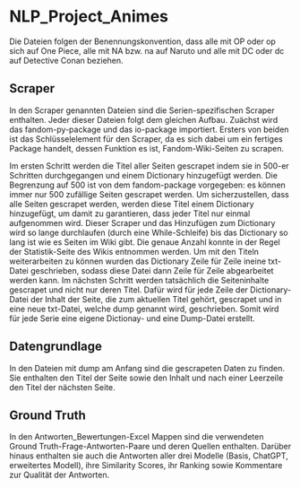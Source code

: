 ﻿# NLP_Project_Animes

Die Dateien folgen der Benennungskonvention, dass alle mit OP oder op sich auf One Piece, alle mit NA bzw. na auf Naruto und alle mit DC oder dc auf Detective Conan beziehen.

## Scraper
In den Scraper genannten Dateien sind die Serien-spezifischen Scraper enthalten. Jeder dieser Dateien folgt dem gleichen Aufbau.
Zuächst wird das fandom-py-package und das io-package importiert. Ersters von beiden ist das Schlüsselelement für den Scraper, da es sich dabei um ein fertiges Package handelt, dessen Funktion es ist, Fandom-Wiki-Seiten zu scrapen.

Im ersten Schritt werden die Titel aller Seiten gescrapet indem sie in 500-er Schritten durchgegangen und einem Dictionary hinzugefügt werden. Die Begrenzung auf 500 ist von dem fandom-package vorgegeben: es können immer nur 500 zufällige Seiten gescrapet werden. Um sicherzustellen, dass alle Seiten gescrapet werden, werden diese Titel einem Dictionary hinzugefügt, um damit zu garantieren, dass jeder Titel nur einmal aufgenommen wird. Dieser Scraper und das Hinzufügen zum Dictionary wird so lange durchlaufen (durch eine While-Schleife) bis das Dictionary so lang ist wie es Seiten im Wiki gibt. Die genaue Anzahl konnte in der Regel der Statistik-Seite des Wikis entnommen werden.
Um mit den Titeln weiterarbeiten zu können wurden das Dictionary Zeile für Zeile ineine txt-Datei geschrieben, sodass diese Datei dann Zeile für Zeile abgearbeitet werden kann.
Im nächsten Schritt werden tatsächlich die Seiteninhalte gescrapet und nicht nur deren Titel. Dafür wird für jede Zeile der Dictionary-Datei der Inhalt der Seite, die zum aktuellen Titel gehört, gescrapet und in eine neue txt-Datei, welche dump genannt wird, geschrieben. Somit wird für jede Serie eine eigene Dictionay- und eine Dump-Datei erstellt.

## Datengrundlage
In den Dateien mit dump am Anfang sind die gescrapeten Daten zu finden. Sie enthalten den Titel der Seite sowie den Inhalt und nach einer Leerzeile den Titel der nächsten Seite.

## Ground Truth
In den Antworten_Bewertungen-Excel Mappen sind die verwendeten Ground Truth-Frage-Antworten-Paare und deren Quellen enthalten. Darüber hinaus enthalten sie auch die Antworten aller drei Modelle (Basis, ChatGPT, erweitertes Modell), ihre Similarity Scores, ihr Ranking sowie Kommentare zur Qualität der Antworten.






